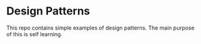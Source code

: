 # Design Patterns

This repo contains simple examples of design patterns. The main purpose of this is self learning.